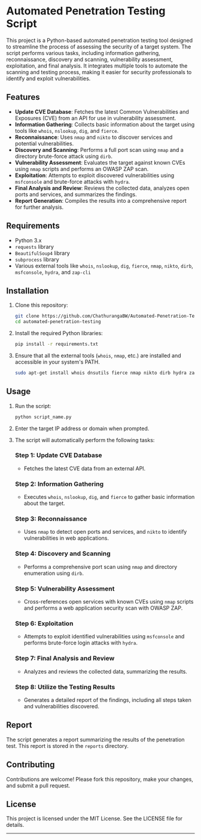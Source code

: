 

# Automated Penetration Testing Script

This project is a Python-based automated penetration testing tool designed to streamline the process of assessing the security of a target system. The script performs various tasks, including information gathering, reconnaissance, discovery and scanning, vulnerability assessment, exploitation, and final analysis. It integrates multiple tools to automate the scanning and testing process, making it easier for security professionals to identify and exploit vulnerabilities.

## Features

- **Update CVE Database**: Fetches the latest Common Vulnerabilities and Exposures (CVE) from an API for use in vulnerability assessment.
- **Information Gathering**: Collects basic information about the target using tools like `whois`, `nslookup`, `dig`, and `fierce`.
- **Reconnaissance**: Uses `nmap` and `nikto` to discover services and potential vulnerabilities.
- **Discovery and Scanning**: Performs a full port scan using `nmap` and a directory brute-force attack using `dirb`.
- **Vulnerability Assessment**: Evaluates the target against known CVEs using `nmap` scripts and performs an OWASP ZAP scan.
- **Exploitation**: Attempts to exploit discovered vulnerabilities using `msfconsole` and brute-force attacks with `hydra`.
- **Final Analysis and Review**: Reviews the collected data, analyzes open ports and services, and summarizes the findings.
- **Report Generation**: Compiles the results into a comprehensive report for further analysis.

## Requirements

- Python 3.x
- `requests` library
- `BeautifulSoup4` library
- `subprocess` library
- Various external tools like `whois`, `nslookup`, `dig`, `fierce`, `nmap`, `nikto`, `dirb`, `msfconsole`, `hydra`, and `zap-cli`

## Installation

1. Clone this repository:
    ```bash
    git clone https://github.com/ChathurangaBW/Automated-Penetration-Testing-Script.git
    cd automated-penetration-testing
    ```

2. Install the required Python libraries:
    ```bash
    pip install -r requirements.txt
    ```

3. Ensure that all the external tools (`whois`, `nmap`, etc.) are installed and accessible in your system's PATH.
    ```bash
   sudo apt-get install whois dnsutils fierce nmap nikto dirb hydra zaproxy
    ```
## Usage

1. Run the script:
    ```bash
    python script_name.py
    ```

2. Enter the target IP address or domain when prompted.

3. The script will automatically perform the following tasks:

    ### Step 1: Update CVE Database
    - Fetches the latest CVE data from an external API.

    ### Step 2: Information Gathering
    - Executes `whois`, `nslookup`, `dig`, and `fierce` to gather basic information about the target.

    ### Step 3: Reconnaissance
    - Uses `nmap` to detect open ports and services, and `nikto` to identify vulnerabilities in web applications.

    ### Step 4: Discovery and Scanning
    - Performs a comprehensive port scan using `nmap` and directory enumeration using `dirb`.

    ### Step 5: Vulnerability Assessment
    - Cross-references open services with known CVEs using `nmap` scripts and performs a web application security scan with OWASP ZAP.

    ### Step 6: Exploitation
    - Attempts to exploit identified vulnerabilities using `msfconsole` and performs brute-force login attacks with `hydra`.

    ### Step 7: Final Analysis and Review
    - Analyzes and reviews the collected data, summarizing the results.

    ### Step 8: Utilize the Testing Results
    - Generates a detailed report of the findings, including all steps taken and vulnerabilities discovered.

## Report

The script generates a report summarizing the results of the penetration test. This report is stored in the `reports` directory.

## Contributing

Contributions are welcome! Please fork this repository, make your changes, and submit a pull request.

## License

This project is licensed under the MIT License. See the LICENSE file for details.

---
